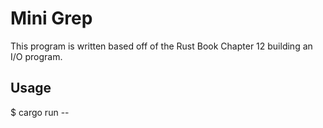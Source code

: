 # Mini Grep

 This program is written based off of the Rust Book Chapter 12 building an I/O
 program.

## Usage
$ cargo run -- <string> <filepath>

